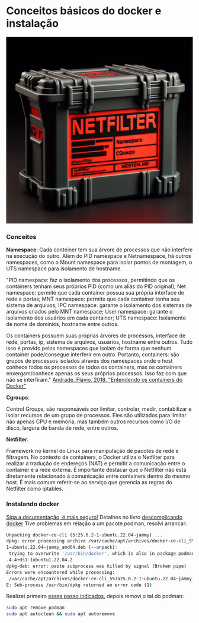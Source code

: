 
# Conceitos básicos do docker e instalação
![alt text](./imgs/netfilter.jpeg)


### Conceitos 

**Namespace**:
Cada conteiner tem sua árvore de processos que não interfere na execução do outro. Além do PID namespace e Netnamespace, há outros namespaces, como o Mount namespace para isolar pontos de montagem, o UTS namespace para isolamento de hostname. 

"PID namespace: faz o isolamento dos processos, permitindo que os containers tenham seus próprios PID (como um aliás do PID original);
Net namespace: permite que cada container possua sua própria interface de rede e portas;
MNT namespace: permite que cada container tenha seu sistema de arquivos;
IPC namespace: garante o isolamento dos sistemas de arquivos criados pelo MNT namespace;
User namespace: garante o isolamento dos usuários em cada container;
UTS namespace: Isolamento de nome de domínios, hostname entre outros.

Os containers possuem suas próprias árvores de processos, interface de rede, portas, ip, sistema de arquivos, usuários, hostname entre outros. Tudo isso é provido pelos namespaces que isolam de forma que nenhum container pode/consegue interferir em outro. Portanto, containers: são grupos de processos isolados através dos namespaces onde o host conhece todos os processos de todos os containers, mas os containers enxergam/conhece apenas os seus próprios processos. Isso faz com que não se interfiram." [Andrade, Flávio, 2018. "Entendendo os containers do Docker"](https://medium.com/@flaviochess/entendendo-os-containers-do-docker-a4a481007885)

**Cgroups**:

Control Groups, são responsáveis por limitar, controlar, medir, contabilizar e isolar recursos de um grupo de processos. Eles são utilizados para limitar não apenas CPU e memória, mas também outros recursos como I/O de disco, largura de banda de rede, entre outros.

**Netfilter**:

Framework no kernel do Linux para manipulação de pacotes de rede e filtragem. No contexto de containers, o Docker utiliza o Netfilter para realizar a tradução de endereços (NAT) e permitir a comunicação entre o container e a rede externa. É importante destacar que o Netfilter não está diretamente relacionado à comunicação entre containers dentro do mesmo host. É mais comum referir-se ao serviço que gerencia as regras do Netfilter como iptables.


### Instalando docker

[Siga a documentação, é mais seguro!](https://docs.docker.com/engine/install/ubuntu/)
Detalhes no livro [descomplicando docker](https://livro.descomplicandodocker.com.br/chapters/chapter_03.html)
Tive problemas em relação a um pacote podman, resolvi arrancar: 


```sh
Unpacking docker-ce-cli (5:25.0.2-1~ubuntu.22.04~jammy) ...
dpkg: error processing archive /var/cache/apt/archives/docker-ce-cli_5%3a25.0.2-
1~ubuntu.22.04~jammy_amd64.deb (--unpack):
 trying to overwrite '/usr/bin/docker', which is also in package podman-docker 3
.4.4+ds1-1ubuntu1.22.04.2
dpkg-deb: error: paste subprocess was killed by signal (Broken pipe)
Errors were encountered while processing:
 /var/cache/apt/archives/docker-ce-cli_5%3a25.0.2-1~ubuntu.22.04~jammy_amd64.deb
E: Sub-process /usr/bin/dpkg returned an error code (1)
```

Realizei primeiro [esses passo indicados](https://docs.docker.com/engine/install/ubuntu/#uninstall-docker-engine), depois removi o tal do podman:

```sh
sudo apt remove podman
sudo apt autoclean && sudo apt autoremove
```